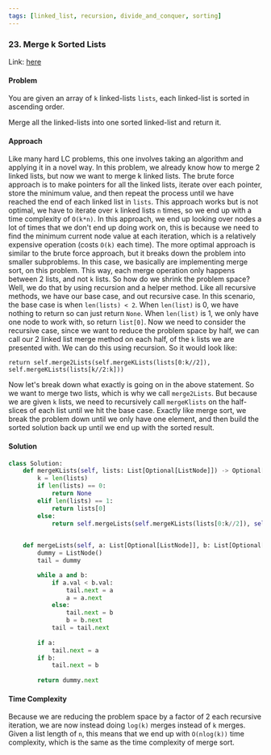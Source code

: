 ```yaml
---
tags: [linked_list, recursion, divide_and_conquer, sorting]
---
```


### 23. Merge k Sorted Lists

Link: [here](https://leetcode.com/problems/merge-k-sorted-lists/description/)

#### Problem
You are given an array of `k` linked-lists `lists`, each linked-list is sorted in ascending order.

Merge all the linked-lists into one sorted linked-list and return it.

#### Approach
Like many hard LC problems, this one involves taking an algorithm and applying it in a novel way. In this problem, we already know how to merge 2 linked lists, but now we want to merge k linked lists.
The brute force approach is to make pointers for all the linked lists, iterate over each pointer, store the minimum value, and then repeat the process until we have reached the end of each linked list in `lists`. This approach works but is not optimal, we have to iterate over `k` linked lists `n` times, so we end up with a time complexity of `O(k*n)`. In this approach, we end up looking over nodes a lot of times that we don't end up doing work on, this is because we need to find the minimum current node value at each iteration, which is a relatively expensive operation (costs `O(k)` each time).
The more optimal approach is similar to the brute force approach, but it breaks down the problem into smaller subproblems. In this case, we basically are implementing merge sort, on this problem. This way, each merge operation only happens between 2 lists, and not `k` lists. 
So how do we shrink the problem space? Well, we do that by using recursion and a helper method. Like all recursive methods, we have our base case, and out recursive case. In this scenario, the base case is when `len(lists) < 2`. When `len(list)` is 0, we have nothing to return so can just return `None`. When `len(list)` is 1, we only have one node to work with, so return `list[0]`. 
Now we need to consider the recursive case, since we want to reduce the problem space by half, we can call our 2 linked list merge method on each half, of the `k` lists we are presented with. We can do this using recursion. So it would look like:
```
return self.merge2Lists(self.mergeKLists(lists[0:k//2]), self.mergeKLists(lists[k//2:k]))
```
Now let's break down what exactly is going on in the above statement. So we want to merge two lists, which is why we call `merge2Lists`. But because we are given `k` lists, we need to recursively call `mergeKlists` on the half-slices of each list until we hit the base case. Exactly like merge sort, we break the problem down until we only have one element, and then build the sorted solution back up until we end up with the sorted result. 

#### Solution
```python 
class Solution:
    def mergeKLists(self, lists: List[Optional[ListNode]]) -> Optional[ListNode]:
        k = len(lists)
        if len(lists) == 0:
            return None
        elif len(lists) == 1:
            return lists[0]
        else:
            return self.mergeLists(self.mergeKLists(lists[0:k//2]), self.mergeKLists(lists[k//2:k]))

    
    def mergeLists(self, a: List[Optional[ListNode]], b: List[Optional[ListNode]]) -> Optional[ListNode]:
        dummy = ListNode()
        tail = dummy

        while a and b:
            if a.val < b.val:
                tail.next = a
                a = a.next
            else:
                tail.next = b
                b = b.next
            tail = tail.next
        
        if a:
            tail.next = a
        if b:
            tail.next = b
        
        return dummy.next
```

#### Time Complexity
Because we are reducing the problem space by a factor of 2 each recursive iteration, we are now instead doing `log(k)` merges instead of `k` merges. Given a list length of `n`, this means that we end up with `O(nlog(k))` time complexity, which is the same as the time complexity of merge sort.